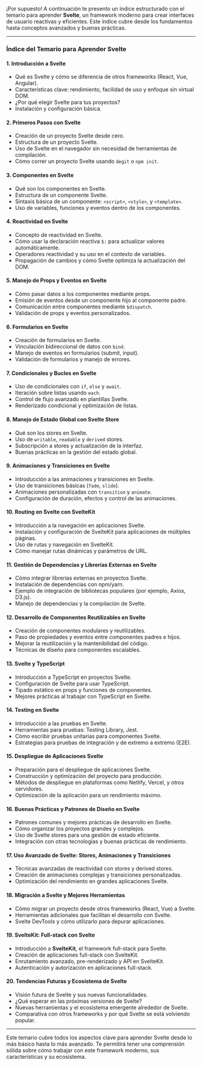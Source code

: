 ¡Por supuesto! A continuación te presento un índice estructurado con el temario para aprender **Svelte**, un framework moderno para crear interfaces de usuario reactivas y eficientes. Este índice cubre desde los fundamentos hasta conceptos avanzados y buenas prácticas.

---

### **Índice del Temario para Aprender Svelte**

#### **1. Introducción a Svelte**
   - Qué es Svelte y cómo se diferencia de otros frameworks (React, Vue, Angular).
   - Características clave: rendimiento, facilidad de uso y enfoque sin virtual DOM.
   - ¿Por qué elegir Svelte para tus proyectos?
   - Instalación y configuración básica.

#### **2. Primeros Pasos con Svelte**
   - Creación de un proyecto Svelte desde cero.
   - Estructura de un proyecto Svelte.
   - Uso de Svelte en el navegador sin necesidad de herramientas de compilación.
   - Cómo correr un proyecto Svelte usando `degit` o `npm init`.

#### **3. Componentes en Svelte**
   - Qué son los componentes en Svelte.
   - Estructura de un componente Svelte.
   - Sintaxis básica de un componente: `<script>`, `<style>`, y `<template>`.
   - Uso de variables, funciones y eventos dentro de los componentes.

#### **4. Reactividad en Svelte**
   - Concepto de reactividad en Svelte.
   - Cómo usar la declaración reactiva `$:` para actualizar valores automáticamente.
   - Operadores reactividad y su uso en el contexto de variables.
   - Propagación de cambios y cómo Svelte optimiza la actualización del DOM.

#### **5. Manejo de Props y Eventos en Svelte**
   - Cómo pasar datos a los componentes mediante props.
   - Emisión de eventos desde un componente hijo al componente padre.
   - Comunicación entre componentes mediante `$dispatch`.
   - Validación de props y eventos personalizados.

#### **6. Formularios en Svelte**
   - Creación de formularios en Svelte.
   - Vinculación bidireccional de datos con `bind`.
   - Manejo de eventos en formularios (submit, input).
   - Validación de formularios y manejo de errores.

#### **7. Condicionales y Bucles en Svelte**
   - Uso de condicionales con `if`, `else` y `await`.
   - Iteración sobre listas usando `each`.
   - Control de flujo avanzado en plantillas Svelte.
   - Renderizado condicional y optimización de listas.

#### **8. Manejo de Estado Global con Svelte Store**
   - Qué son los stores en Svelte.
   - Uso de `writable`, `readable` y `derived` stores.
   - Subscripción a stores y actualización de la interfaz.
   - Buenas prácticas en la gestión del estado global.

#### **9. Animaciones y Transiciones en Svelte**
   - Introducción a las animaciones y transiciones en Svelte.
   - Uso de transiciones básicas (`fade`, `slide`).
   - Animaciones personalizadas con `transition` y `animate`.
   - Configuración de duración, efectos y control de las animaciones.

#### **10. Routing en Svelte con SvelteKit**
   - Introducción a la navegación en aplicaciones Svelte.
   - Instalación y configuración de SvelteKit para aplicaciones de múltiples páginas.
   - Uso de rutas y navegación en SvelteKit.
   - Cómo manejar rutas dinámicas y parámetros de URL.

#### **11. Gestión de Dependencias y Librerías Externas en Svelte**
   - Cómo integrar librerías externas en proyectos Svelte.
   - Instalación de dependencias con npm/yarn.
   - Ejemplo de integración de bibliotecas populares (por ejemplo, Axios, D3.js).
   - Manejo de dependencias y la compilación de Svelte.

#### **12. Desarrollo de Componentes Reutilizables en Svelte**
   - Creación de componentes modulares y reutilizables.
   - Paso de propiedades y eventos entre componentes padres e hijos.
   - Mejorar la reutilización y la mantenibilidad del código.
   - Técnicas de diseño para componentes escalables.

#### **13. Svelte y TypeScript**
   - Introducción a TypeScript en proyectos Svelte.
   - Configuración de Svelte para usar TypeScript.
   - Tipado estático en props y funciones de componentes.
   - Mejores prácticas al trabajar con TypeScript en Svelte.

#### **14. Testing en Svelte**
   - Introducción a las pruebas en Svelte.
   - Herramientas para pruebas: Testing Library, Jest.
   - Cómo escribir pruebas unitarias para componentes Svelte.
   - Estrategias para pruebas de integración y de extremo a extremo (E2E).

#### **15. Despliegue de Aplicaciones Svelte**
   - Preparación para el despliegue de aplicaciones Svelte.
   - Construcción y optimización del proyecto para producción.
   - Métodos de despliegue en plataformas como Netlify, Vercel, y otros servidores.
   - Optimización de la aplicación para un rendimiento máximo.

#### **16. Buenas Prácticas y Patrones de Diseño en Svelte**
   - Patrones comunes y mejores prácticas de desarrollo en Svelte.
   - Cómo organizar los proyectos grandes y complejos.
   - Uso de Svelte stores para una gestión de estado eficiente.
   - Integración con otras tecnologías y buenas prácticas de rendimiento.

#### **17. Uso Avanzado de Svelte: Stores, Animaciones y Transiciones**
   - Técnicas avanzadas de reactividad con stores y derived stores.
   - Creación de animaciones complejas y transiciones personalizadas.
   - Optimización del rendimiento en grandes aplicaciones Svelte.

#### **18. Migración a Svelte y Mejores Herramientas**
   - Cómo migrar un proyecto desde otros frameworks (React, Vue) a Svelte.
   - Herramientas adicionales que facilitan el desarrollo con Svelte.
   - Svelte DevTools y cómo utilizarlo para depurar aplicaciones.

#### **19. SvelteKit: Full-stack con Svelte**
   - Introducción a **SvelteKit**, el framework full-stack para Svelte.
   - Creación de aplicaciones full-stack con SvelteKit.
   - Enrutamiento avanzado, pre-renderizado y API en SvelteKit.
   - Autenticación y autorización en aplicaciones full-stack.

#### **20. Tendencias Futuras y Ecosistema de Svelte**
   - Visión futura de Svelte y sus nuevas funcionalidades.
   - ¿Qué esperar en las próximas versiones de Svelte?
   - Nuevas herramientas y el ecosistema emergente alrededor de Svelte.
   - Comparativa con otros frameworks y por qué Svelte se está volviendo popular.

---

Este temario cubre todos los aspectos clave para aprender Svelte desde lo más básico hasta lo más avanzado. Te permitirá tener una comprensión sólida sobre cómo trabajar con este framework moderno, sus características y su ecosistema.